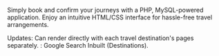 Simply book and confirm your journeys with a PHP, MySQL-powered application. Enjoy an intuitive HTML/CSS interface for hassle-free travel arrangements.

Updates: Can render directly with each travel destination's pages separately. : Google Search Inbuilt (Destinations).
